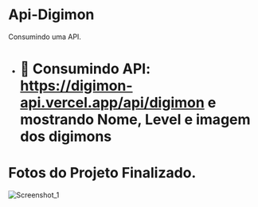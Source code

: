 # Api-Digimon
Consumindo uma API.
* # 📁 Consumindo API: https://digimon-api.vercel.app/api/digimon e mostrando Nome, Level e imagem dos digimons
# Fotos do Projeto Finalizado.
![Screenshot_1](https://user-images.githubusercontent.com/58487117/236696428-084dba86-ac59-4764-8552-6d2a75d1441c.png)
